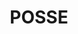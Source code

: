 ---
layout: layouts/base-article.njk
title: POSSE
excerpt: "Guides related to using syndication model POSSE - Publish (on your) Own Site, Syndicate Elsewhere"
categories: browse
tags: [guide,Sharing your content,Sub,POSSE]
primary_tag: Sharing your content
secondary_tag: POSSE
comments: false
share: true
identifier: sharing-your-content
---